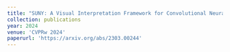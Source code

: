 ```yaml
---
title: "SUNY: A Visual Interpretation Framework for Convolutional Neural Networks from a Necessary and Sufficient Perspective"
collection: publications
year: 2024
venue: 'CVPRw 2024'
paperurl: 'https://arxiv.org/abs/2303.00244'
---
```


